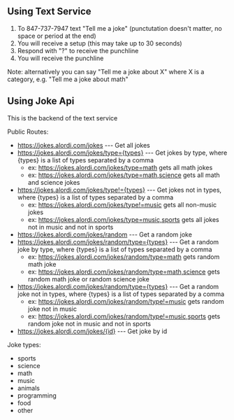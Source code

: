 ## Using Text Service

1. To 847-737-7947 text "Tell me a joke" (punctutation doesn't matter, no space or period at the end)
2. You will receive a setup (this may take up to 30 seconds)
3. Respond with "?" to receive the punchline
4. You will receive the punchline

Note: alternatively you can say "Tell me a joke about X" where X is a category, e.g. "Tell me a joke about math"


## Using Joke Api
This is the backend of the text service

Public Routes:
- https://jokes.alordi.com/jokes --- Get all jokes
- https://jokes.alordi.com/jokes/type={types} --- Get jokes by type, where {types} is a list of types separated by a comma
  - ex: https://jokes.alordi.com/jokes/type=math gets all math jokes
  - ex: https://jokes.alordi.com/jokes/type=math,science gets all math and science jokes
- https://jokes.alordi.com/jokes/type!={types} --- Get jokes not in types, where {types} is a list of types separated by a comma
  - ex: https://jokes.alordi.com/jokes/type!=music gets all non-music jokes
  - ex: https://jokes.alordi.com/jokes/type=music,sports gets all jokes not in music and not in sports
- https://jokes.alordi.com/jokes/random --- Get a random joke
- https://jokes.alordi.com/jokes/random/type={types} --- Get a random joke by type, where {types} is a list of types separated by a comma
  - ex: https://jokes.alordi.com/jokes/random/type=math gets random math joke
  - ex: https://jokes.alordi.com/jokes/random/type=math,science gets random math joke or random science joke
- https://jokes.alordi.com/jokes/random/type={types} --- Get a random joke not in types, where {types} is a list of types separated by a comma
  - ex: https://jokes.alordi.com/jokes/random/type!=music gets random joke not in music
  - ex: https://jokes.alordi.com/jokes/random/type!=music,sports gets random joke not in music and not in sports
- https://jokes.alordi.com/jokes/{id} --- Get joke by id



  



Joke types:
- sports
- science
- math
- music
- animals
- programming
- food
- other
